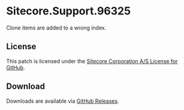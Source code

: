 # Sitecore.Support.96325
Clone items are added to a wrong index.

## License  
This patch is licensed under the [Sitecore Corporation A/S License for GitHub](https://github.com/sitecoresupport/Sitecore.Support.96325/blob/master/LICENSE).  

## Download  
Downloads are available via [GitHub Releases](https://github.com/sitecoresupport/Sitecore.Support.96325/releases).  
